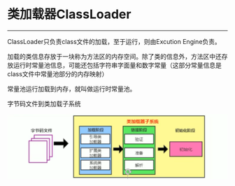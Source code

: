 # 类加载器ClassLoader

***

ClassLoader只负责class文件的加载，至于运行，则由Excution Engine负责。

加载的类信息存放于一块称为方法区的内存空间。除了类的信息外，方法区中还存放运行时常量池信息，可能还包括字符串字面量和数字常量（这部分常量信息是class文件中常量池部分的内存映射）

常量池运行加载到内存，就叫做运行时常量池。

<p>字节码文件到类加载子系统</p>

![字节码文件到类加载子系统](2023-02-22-20-14-08.png)